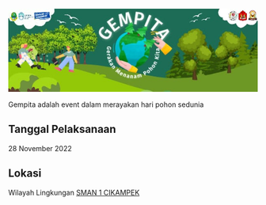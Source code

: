 ![Banner](https://github.com/RPLSaci/Event_Osis/raw/main/events/event/gempita2022.jpeg)

Gempita adalah event dalam merayakan hari pohon sedunia

## Tanggal Pelaksanaan
28 November 2022

## Lokasi
Wilayah Lingkungan [SMAN 1 CIKAMPEK](https://sman1cikampek.sch.id)
